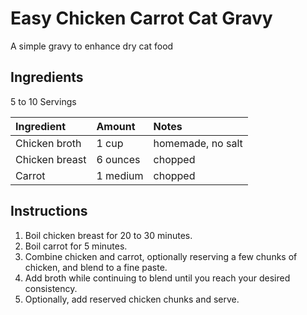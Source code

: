 Easy Chicken Carrot Cat Gravy
=============================

A simple gravy to enhance dry cat food

Ingredients
-----------

5 to 10 Servings

| Ingredient     | Amount   | Notes             |
|:---------------|:---------|:------------------|
| Chicken broth  | 1 cup    | homemade, no salt |
| Chicken breast | 6 ounces | chopped           |
| Carrot         | 1 medium | chopped           |

Instructions
------------

1. Boil chicken breast for 20 to 30 minutes.
2. Boil carrot for 5 minutes.
3. Combine chicken and carrot, optionally reserving a few chunks of chicken, and blend to a fine paste.
4. Add broth while continuing to blend until you reach your desired consistency.
5. Optionally, add reserved chicken chunks and serve.
